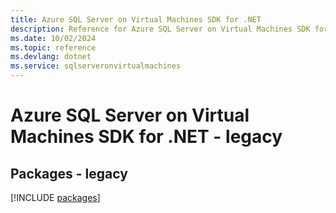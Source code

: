 ```yaml
---
title: Azure SQL Server on Virtual Machines SDK for .NET
description: Reference for Azure SQL Server on Virtual Machines SDK for .NET
ms.date: 10/02/2024
ms.topic: reference
ms.devlang: dotnet
ms.service: sqlserveronvirtualmachines
---
```

# Azure SQL Server on Virtual Machines SDK for .NET - legacy
## Packages - legacy
[!INCLUDE [packages](sql-server-on-virtual-machines-index.md)]